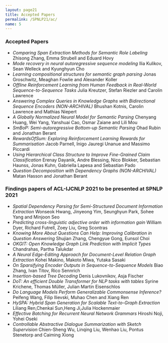 ```yaml
---
layout: page21
title: Accepted Papers
permalink: /SPNLP21/ac/
name: 5
---
```

### Accepted Papers
* *Comparing Span Extraction Methods for Semantic Role Labeling*
Zhisong Zhang, Emma Strubell and Eduard Hovy
* *Mode recovery in neural autoregressive sequence modeling*
Ilia Kulikov, Sean Welleck and Kyunghyun Cho 
* *Learning compositional structures for semantic graph parsing*
Jonas Groschwitz, Meaghan Fowlie and Alexander Koller
* *Offline Reinforcement Learning from Human Feedback in Real-World Sequence-to-Sequence Tasks*
Julia Kreutzer, Stefan Riezler and Carolin Lawrence 
* *Answering Complex Queries in Knowledge Graphs with Bidirectional Sequence Encoders (NON-ARCHIVAL)*
Bhushan Kotnis, Carolin Lawrence and Mathias Niepert
* *A Globally Normalized Neural Model for Semantic Parsing*
Chenyang Huang, Wei Yang, Yanshuai Cao, Osmar Zaiane and Lili Mou 
* *SmBoP: Semi-autoregressive Bottom-up Semantic Parsing*
Ohad Rubin and Jonathan Berant 
* *RewardsOfSum: Exploring Reinforcement Learning Rewards for Summarisation*
Jacob Parnell, Inigo Jauregi Unanue and Massimo Piccardi 
* *Using Hierarchical Class Structure to Improve Fine-Grained Claim Classification*
Erenay Dayanik, Andre Blessing, Nico Blokker, Sebastian Haunss, Jonas Kuhn, Gabriella Lapesa and Sebastian Pado
* *Question Decomposition with Dependency Graphs (NON-ARCHIVAL)*
Matan Hasson and Jonathan Berant 

### Findings papers of ACL-IJCNLP 2021 to be presented at SPNLP 2021

* *Spatial Dependency Parsing for Semi-Structured Document Information Extraction*
Wonseok Hwang, Jinyeong Yim, Seunghyun Park, Sohee Yang and Minjoon Seo 
* *Predicting cross-linguistic adjective order with information gain*
William Dyer, Richard Futrell, Zoey Liu, Greg Scontras
* *Knowing More About Questions Can Help: Improving Calibration in Question Answering*
Shujian Zhang, Chengyue Gong, Eunsol Choi
* *OKGIT: Open Knowledge Graph Link Prediction with Implicit Types*
Chandrahas, Partha Talukdar 
* *A Neural Edge-Editing Approach for Document-Level Relation Graph Extraction*
Kohei Makino, Makoto Miwa, Yutaka Sasaki
* *On Sparsifying Encoder Outputs in Sequence-to-Sequence Models*
Biao Zhang, Ivan Titov, Rico Sennrich
* *Insertion-based Tree Decoding*
Denis Lukovnikov, Asja Fischer
* *DoT: An efficient Double Transformer for NLP tasks with tables*
Syrine Krichene, Thomas Müller, Julian Martin Eisenschlos
* *Do Language Models Perform Generalizable Commonsense Inference?*
Peifeng Wang, Filip Ilievski, Muhao Chen and Xiang Ren
* *HySPA: Hybrid Span Generation for Scalable Text-to-Graph Extraction*
Liliang Ren,Chenkai Sun,Heng Ji,Julia Hockenmaier
* *Effective Batching for Recurrent Neural Network Grammars*
Hiroshi Noji, Yohei Oseki
* *Controllable Abstractive Dialogue Summarization with Sketch Supervision*
Chien-Sheng Wu, Linqing Liu, Wenhao Liu, Pontus Stenetorp and Caiming Xiong

